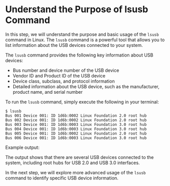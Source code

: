 # Understand the Purpose of lsusb Command

In this step, we will understand the purpose and basic usage of the `lsusb` command in Linux. The `lsusb` command is a powerful tool that allows you to list information about the USB devices connected to your system.

The `lsusb` command provides the following key information about USB devices:

- Bus number and device number of the USB device
- Vendor ID and Product ID of the USB device
- Device class, subclass, and protocol information
- Detailed information about the USB device, such as the manufacturer, product name, and serial number

To run the `lsusb` command, simply execute the following in your terminal:

```
$ lsusb
Bus 001 Device 001: ID 1d6b:0002 Linux Foundation 2.0 root hub
Bus 002 Device 001: ID 1d6b:0002 Linux Foundation 2.0 root hub
Bus 003 Device 001: ID 1d6b:0003 Linux Foundation 3.0 root hub
Bus 004 Device 001: ID 1d6b:0003 Linux Foundation 3.0 root hub
Bus 005 Device 001: ID 1d6b:0002 Linux Foundation 2.0 root hub
Bus 006 Device 001: ID 1d6b:0003 Linux Foundation 3.0 root hub
```

Example output:

The output shows that there are several USB devices connected to the system, including root hubs for USB 2.0 and USB 3.0 interfaces.

In the next step, we will explore more advanced usage of the `lsusb` command to identify specific USB device information.
